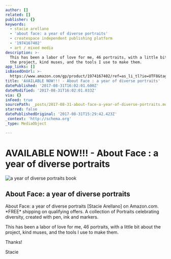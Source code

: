 ```yaml
---
author: []
related: []
publisher: {}
keywords:
  - stacie arellano
  - 'about face: a year of diverse portraits'
  - createspace independent publishing platform
  - '1974167402'
  - art / mixed media
description: >-
  This has been a labor of love for me, 46 portraits, with a little bit about
  the project, kind muses, and the tools I use to make them.
app_links: []
isBasedOnUrl: >-
  https://www.amazon.com/gp/product/1974167402/ref=as_li_tl?ie=UTF8&tag=quixotica&camp=1789&creative=9325&linkCode=as2&creativeASIN=1974167402&linkId=6a2fbd3982955de353931445b9148b7d
title: 'AVAILABLE NOW!!! - About Face : a year of diverse portraits'
datePublished: '2017-08-31T16:02:01.600Z'
dateModified: '2017-08-31T16:02:01.033Z'
via: {}
inFeed: true
sourcePath: _posts/2017-08-31-about-face-a-year-of-diverse-portraits.md
starred: false
datePublishedOriginal: '2017-08-31T15:29:42.423Z'
_context: 'http://schema.org'
_type: MediaObject

---
```

# AVAILABLE NOW!!! - About Face : a year of diverse portraits
![a year of diverse portraits book](https://the-grid-user-content.s3-us-west-2.amazonaws.com/8377d443-c5f9-4931-b6c7-562737c3eedc.png)

<article style=""><h1>About Face: a year of diverse portraits</h1><p>About Face: a year of diverse portraits [Stacie Arellano] on Amazon.com. *FREE* shipping on qualifying offers. A collection of Portraits celebrating diversity, created with pen, ink and markers.</p></article>

This has been a labor of love for me, 46 portraits, with a little bit about the project, kind muses, and the tools I use to make them.

Thanks!

Stacie